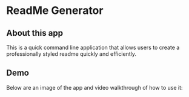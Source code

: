 # ReadMe Generator

## About this app
This is a quick command line application that allows users to create a professionally styled readme quickly and efficiently.

## Demo

Below are an image of the app and video walkthrough of how to use it: 



